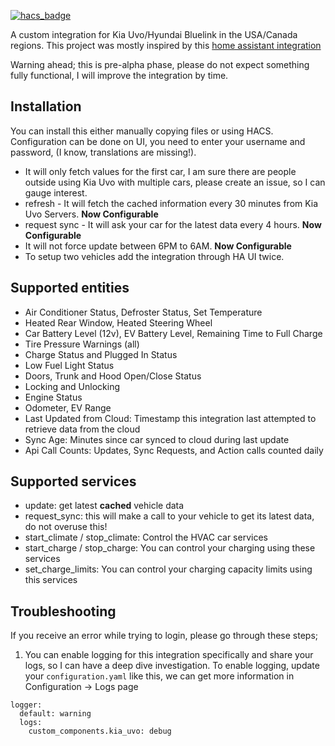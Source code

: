 [![hacs_badge](https://img.shields.io/badge/HACS-Custom-41BDF5.svg?style=for-the-badge)](https://github.com/hacs/integration)

A custom integration for Kia Uvo/Hyundai Bluelink in the USA/Canada regions. This project was mostly inspired by this [home assistant integration](https://github.com/fuatakgun/kia_uvo)

Warning ahead; this is pre-alpha phase, please do not expect something fully functional, I will improve the integration by time.

## Installation ##
You can install this either manually copying files or using HACS. Configuration can be done on UI, you need to enter your username and password, (I know, translations are missing!). 

- It will only fetch values for the first car, I am sure there are people outside using Kia Uvo with multiple cars, please create an issue, so I can gauge interest.
- refresh - It will fetch the cached information every 30 minutes from Kia Uvo Servers. **Now Configurable**
- request sync - It will ask your car for the latest data every 4 hours. **Now Configurable**
- It will not force update between 6PM to 6AM. **Now Configurable**
- To setup two vehicles add the integration through HA UI twice.

## Supported entities ##
- Air Conditioner Status, Defroster Status, Set Temperature
- Heated Rear Window, Heated Steering Wheel
- Car Battery Level (12v), EV Battery Level, Remaining Time to Full Charge
- Tire Pressure Warnings (all)
- Charge Status and Plugged In Status
- Low Fuel Light Status
- Doors, Trunk and Hood Open/Close Status
- Locking and Unlocking
- Engine Status
- Odometer, EV Range
- Last Updated from Cloud: Timestamp this integration last attempted to retrieve data from the cloud
- Sync Age: Minutes since car synced to cloud during last update
- Api Call Counts: Updates, Sync Requests, and Action calls counted daily

## Supported services ##
- update: get latest **cached** vehicle data
- request_sync: this will make a call to your vehicle to get its latest data, do not overuse this!
- start_climate / stop_climate: Control the HVAC car services
- start_charge / stop_charge: You can control your charging using these services
- set_charge_limits: You can control your charging capacity limits using this services

## Troubleshooting ##
If you receive an error while trying to login, please go through these steps;
1. You can enable logging for this integration specifically and share your logs, so I can have a deep dive investigation. To enable logging, update your `configuration.yaml` like this, we can get more information in Configuration -> Logs page
```
logger:
  default: warning
  logs:
    custom_components.kia_uvo: debug
```

